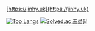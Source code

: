 [https://jinhy.uk](https://jinhy.uk)

[![Top Langs](https://github-readme-stats.vercel.app/api/top-langs/?username=jinhyeokfang&layout=compact&theme=dark)](https://github.com/anuraghazra/github-readme-stats)
[![Solved.ac
프로필](http://mazassumnida.wtf/api/generate_badge?boj=jinhyeokfang)](https://solved.ac/profile/jinhyeokFang)
